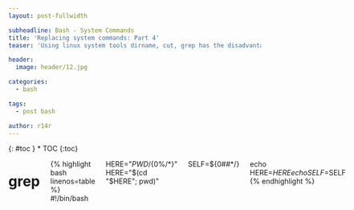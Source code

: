 ```yaml
---
layout: post-fullwidth

subheadline: Bash - System Commands
title: 'Replacing system commands: Part 4'
teaser: 'Using linux system tools dirname, cut, grep has the disadvantage of performance issues. This series of posts shows how to replace system commands with build in bash-features'

header:
  image: header/12.jpg

categories:
  - bash

tags:
  - post bash

author: r14r
---
```

<div class="row"><div class="medium-4 medium-push-8 columns" markdown="1"><div class="panel radius" markdown="1">
{: #toc }
*  TOC
{:toc}
</div></div><div class="medium-8 medium-pull-4 columns" markdown="1">

# grep

{% highlight bash linenos=table %}
#!/bin/bash

HERE="$PWD/${0%/*}"
HERE="$(cd "$HERE"; pwd)"

SELF=${0##*/}

echo HERE=$HERE
echo SELF=$SELF
{% endhighlight %}

</div>
